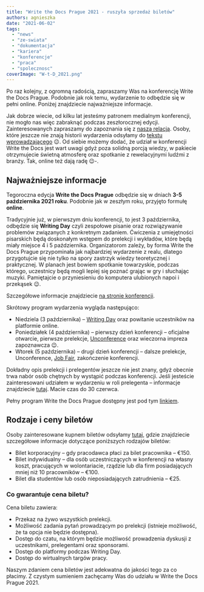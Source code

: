 ```yaml
---
title: "Write the Docs Prague 2021 - ruszyła sprzedaż biletów"
authors: agnieszka
date: "2021-06-02"
tags:
  - "news"
  - "ze-swiata"
  - "dokumentacja"
  - "kariera"
  - "konferencje"
  - "praca"
  - "spolecznosc"
coverImage: "W-t-D_2021.png"
---
```


Po raz kolejny, z ogromną radością, zapraszamy Was na konferencję Write the Docs
Prague. Podobnie jak rok temu, wydarzenie to odbędzie się w pełni online.
Poniżej znajdziecie najważniejsze informacje.

Jak dobrze wiecie, od kilku lat jesteśmy patronem medialnym konferencji, nie
mogło nas więc zabraknąć podczas zeszłorocznej edycji. Zainteresowanych
zapraszamy do zapoznania się z
[naszą relacją](http://techwriter.pl/relacja-z-write-the-docs-prague-2020-online/).
Osoby, które jeszcze nie znają historii wydarzenia odsyłamy do
[tekstu wprowadzającego](http://techwriter.pl/poznajcie-write-the-docs-europe/)
😉. Od siebie możemy dodać, że udział w konferencji Write the Docs jest wart
uwagi gdyż poza solidną porcją wiedzy, w pakiecie otrzymujecie świetną atmosferę
oraz spotkanie z rewelacyjnymi ludźmi z branży. Tak, online też dają radę 😉-.

## **Najważniejsze informacje**

Tegoroczna edycja **Write the Docs Prague** odbędzie się w dniach **3-5
października 2021 roku**. Podobnie jak w zeszłym roku, przyjęto formułę
**online**.

Tradycyjnie już, w pierwszym dniu konferencji, to jest 3 października, odbędzie
się **Writing Day** czyli zespołowe pisanie oraz rozwiązywanie problemów
związanych z konkretnym zadaniem. Ćwiczenia z umiejętności pisarskich będą
doskonałym wstępem do prelekcji i wykładów, które będą miały miejsce 4 i 5
października. Organizatorom zależy, by forma Write the Docs Prague przypominała
jak najbardziej wydarzenie z realu, dlatego przygotujcie się nie tylko na spory
zastrzyk wiedzy teoretycznej i praktycznej. W planach jest bowiem spotkanie
towarzyskie, podczas którego, uczestnicy będą mogli lepiej się poznać grając w
gry i słuchając muzyki. Pamiętajcie o przyniesieniu do komputera ulubionych
napoi i przekąsek 😉.

Szczegółowe informacje znajdziecie
[na stronie konferencji](https://www.writethedocs.org/conf/prague/2021/).

Skrótowy program wydarzenia wygląda następująco:

- Niedziela (3 października) –
  [Writing Day](https://www.writethedocs.org/conf/prague/2021/writing-day/) oraz
  powitanie uczestników na platformie online.
- Poniedziałek (4 października) – pierwszy dzień konferencji – oficjalne
  otwarcie, pierwsze prelekcje,
  [Unconference](https://www.writethedocs.org/conf/prague/2021/unconference/)
  oraz wieczorna impreza zapoznawcza 😉.
- Wtorek (5 października) – drugi dzień konferencji – dalsze prelekcje,
  Unconference,
  [Job Fair](https://www.writethedocs.org/conf/prague/2021/job-fair/),
  zakończenie konferencji.

Dokładny opis prelekcji i prelegentów jeszcze nie jest znany, gdyż obecnie trwa
nabór osób chętnych by wystąpić podczas konferencji. Jeśli jesteście
zainteresowani udziałem w wydarzeniu w roli prelegenta – informacje znajdziecie
[tutaj](https://www.writethedocs.org/conf/prague/2021/cfp/). Macie czas do 30
czerwca.

Pełny program Write the Docs Prague dostępny jest pod tym
[linkiem](https://www.writethedocs.org/conf/prague/2021/schedule/).

## **Rodzaje i ceny biletów**

Osoby zainteresowane kupnem biletów odsyłamy
[tutaj](https://www.writethedocs.org/conf/prague/2021/tickets/), gdzie
znajdziecie szczegółowe informacje dotyczące poniższych rodzajów biletów:

- Bilet korporacyjny – gdy pracodawca płaci za bilet pracownika – €150.
- Bilet indywidualny – dla osób uczestniczących w konferencji na własny koszt,
  pracujących w wolontariacie, rządzie lub dla firm posiadających mniej niż 10
  pracowników – €100.
- Bilet dla studentów lub osób nieposiadających zatrudnienia – €25.

### **Co gwarantuje cena biletu?**

Cena biletu zawiera:

- Przekaz na żywo wszystkich prelekcji.
- Możliwość zadania pytań prowadzącym po prelekcji (istnieje możliwość, że ta
  opcja nie będzie dostępna).
- Dostęp do czatu, na którym będzie możliwość prowadzenia dyskusji z
  uczestnikami, prelegentami oraz sponsorami.
- Dostęp do platformy podczas Writing Day.
- Dostęp do wirtualnych targów pracy.

Naszym zdaniem cena biletów jest adekwatna do jakości tego za co płacimy. Z
czystym sumieniem zachęcamy Was do udziału w Write the Docs Prague 2021.
